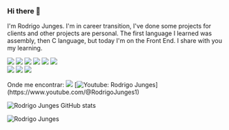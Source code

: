 ### Hi there 👋

I'm Rodrigo Junges. 
I'm in career transition, I've done some projects for clients and other projects are personal. 
The first language I learned was assembly, then C language, but today I'm on the Front End. 
I share with you my learning.

<img src="https://img.shields.io/badge/GitHub-100000?style=for-the-badge&logo=github&logoColor=white" /> <img src="https://img.shields.io/badge/HTML5-E34F26?style=for-the-badge&logo=html5&logoColor=white"> <img src="https://img.shields.io/badge/CSS3-1572B6?style=for-the-badge&logo=css3&logoColor=white"> <img src="https://img.shields.io/badge/JavaScript-F7DF1E?style=for-the-badge&logo=javascript&logoColor=black"> <img src="https://img.shields.io/badge/C-00599C?style=for-the-badge&logo=c&logoColor=white">	<img src="https://img.shields.io/badge/Google%20Analytics-E37400?style=for-the-badge&logo=google%20analytics&logoColor=white">	
<img src="https://img.shields.io/badge/Adobe%20Creative%20Cloud-DA1F26?style=for-the-badge&logo=Adobe%20Creative%20Cloud&logoColor=white"> <img src="https://img.shields.io/badge/PHP-777BB4?style=for-the-badge&logo=php&logoColor=white">	<img src="https://img.shields.io/badge/Microsoft_Edge-0078D7?style=for-the-badge&logo=Microsoft-edge&logoColor=white">


Onde me encontrar:
<a href="https://www.linkedin.com/in/rodrigojunges1/" target="_blank"><img src="https://img.shields.io/badge/LinkedIn-0077B5?style=for-the-badge&logo=linkedin&logoColor=white"></a>
[![Youtube: Rodrigo Junges](https://img.shields.io/badge/-Youtube-red?style=flat-square&logo=Youtube&logoColor=white&link=[http://youtube.com/loianegroner](https://www.youtube.com/@RodrigoJunges1))](https://www.youtube.com/@RodrigoJunges1)


![Rodrigo Junges GitHub stats](https://github-readme-stats.vercel.app/api?username=rodrigojunges&show_icons=true&theme=transparent)

![Rodrigo Junges](https://github-readme-stats.vercel.app/api/top-langs/?username=rodrigojunges&hide_progress=true)


<!--
**RodrigoJunges/RodrigoJunges** is a ✨ _special_ ✨ repository because its `README.md` (this file) appears on your GitHub profile.

![Rodrigo Junges GitHub stats](https://github-readme-stats.vercel.app/api?username=rodrigojunges&show_icons=true&theme=transparent)


Here are some ideas to get you started:

- 🔭 I’m currently working on ...
- 🌱 I’m currently learning ...
- 👯 I’m looking to collaborate on ...
- 🤔 I’m looking for help with ...
- 💬 Ask me about ...
- 📫 How to reach me: ...
- 😄 Pronouns: ...
- ⚡ Fun fact: ...
-->

